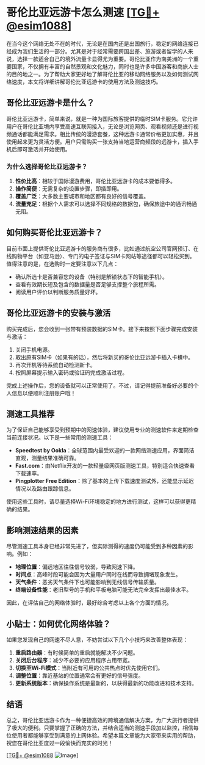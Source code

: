 # 哥伦比亚远游卡怎么测速 [[TG💪+ @esim1088](https://t.me/s/esim1088)]

在当今这个网络无处不在的时代，无论是在国内还是出国旅行，稳定的网络连接已经成为我们生活的一部分。尤其是对于经常需要跨国出差、旅游或者留学的人来说，选择一款适合自己的境外流量卡显得尤为重要。哥伦比亚作为南美洲的一个重要国家，不仅拥有丰富的自然景观和文化魅力，同时也是许多中国游客和商旅人士的目的地之一。为了帮助大家更好地了解哥伦比亚的移动网络服务以及如何测试网络速度，本文将详细讲解哥伦比亚远游卡的使用方法及测速技巧。

## 哥伦比亚远游卡是什么？

哥伦比亚远游卡，简单来说，就是一种为国际旅客提供的临时SIM卡服务。它允许用户在哥伦比亚境内享受高速互联网接入，无论是浏览网页、观看视频还是进行视频通话都能满足需求。相比传统的漫游套餐，这种远游卡通常价格更加实惠，并且使用起来更为灵活方便。用户只需购买一张支持当地运营商频段的远游卡，插入手机后即可激活并开始使用。

### 为什么选择哥伦比亚远游卡？

1. **性价比高**：相较于国际漫游费用，哥伦比亚远游卡的成本要低得多。
2. **操作简便**：无需复杂的设置步骤，即插即用。
3. **覆盖广泛**：大多数主要城市和地区都有良好的信号覆盖。
4. **流量充足**：根据个人需求可以选择不同规格的数据包，确保旅途中的通讯畅通无阻。

## 如何购买哥伦比亚远游卡？

目前市面上提供哥伦比亚远游卡的服务商有很多，比如通过航空公司官网预订、在线购物平台（如亚马逊）、专门的电子签证与SIM卡网站等途径都可以轻松买到。值得注意的是，在选购时一定要注意以下几点：

- 确认所选卡是否兼容您的设备（特别是解锁状态下的智能手机）。
- 查看有效期长短及包含的数据量是否足够支撑整个旅程所需。
- 阅读用户评价以判断服务质量好坏。

## 哥伦比亚远游卡的安装与激活

购买完成后，您会收到一张带有预装数据的SIM卡。接下来按照下面步骤完成安装与激活：

1. 关闭手机电源。
2. 取出原有SIM卡（如果有的话），然后将新买的哥伦比亚远游卡插入卡槽中。
3. 再次开机等待系统自动检测新卡。
4. 按照屏幕提示输入密码或验证码完成激活过程。

完成上述操作后，您的设备就可以正常使用了。不过，请记得提前准备好必要的个人信息以便顺利注册账户哦！

## 测速工具推荐

为了保证自己能够享受到预期中的网速体验，建议使用专业的测速软件来定期检查当前连接状况。以下是一些常用的测速工具：

- **Speedtest by Ookla**：全球范围内最受欢迎的一款网络测速应用，界面简洁直观，测量结果准确可靠。
- **Fast.com**：由Netflix开发的一款轻量级网页版测速工具，特别适合快速查看下载速率。
- **Pingplotter Free Edition**：除了基本的上传下载速度测试外，还能显示延迟情况以及路由跟踪信息。

使用这些工具时，请尽量选择Wi-Fi环境稳定的地方进行测试，这样可以获得更精确的结果。

## 影响测速结果的因素

尽管测速工具本身已经非常先进了，但实际测得的速度仍可能受到多种因素的影响。例如：

- **地理位置**：偏远地区往往信号较弱，导致网速下降。
- **时间点**：高峰时段可能会因为大量用户同时在线而导致拥堵现象发生。
- **天气条件**：恶劣天气条件下也可能影响到无线信号传输质量。
- **终端设备性能**：老旧型号的手机和平板电脑可能无法完全发挥出最佳水平。

因此，在评估自己的网络体验时，最好综合考虑以上各个方面的情况。

## 小贴士：如何优化网络体验？

如果您发现自己的网速不尽人意，不妨尝试以下几个小技巧来改善整体表现：

1. **重启路由器**：有时候简单的重启就能解决不少问题。
2. **关闭后台程序**：减少不必要的应用程序占用带宽。
3. **切换至Wi-Fi模式**：当附近有可用的公共热点时优先使用它们。
4. **调整位置**：靠近基站的位置通常会有更好的信号强度。
5. **更新系统版本**：确保操作系统是最新的，以获得最新的功能改进和技术支持。

## 结语

总之，哥伦比亚远游卡作为一种便捷高效的跨境通信解决方案，为广大旅行者提供了极大的便利。只要掌握了正确的方法，并结合适当的测速手段加以监控，相信每位使用者都能够享受到满意的上网体验。希望本篇文章能为大家带来实用的帮助，祝您在哥伦比亚度过一段愉快而充实的时光！

[[TG💪+ @esim1088](https://t.me/s/esim1088) ![Image](https://i.postimg.cc/4NQfJmqS/Snipaste-2025-05-13-00-14-12.png)]